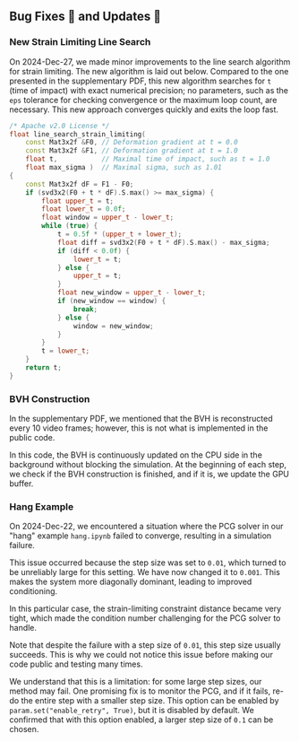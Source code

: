 ## Bug Fixes 🐞 and Updates 🔄

### New Strain Limiting Line Search

On 2024-Dec-27, we made minor improvements to the line search algorithm for strain limiting.
The new algorithm is laid out below.
Compared to the one presented in the supplementary PDF, this new algorithm searches for `t` (time of impact) with exact numerical precision; no parameters, such as the `eps` tolerance for checking convergence or the maximum loop count, are necessary.
This new approach converges quickly and exits the loop fast.

```c++
/* Apache v2.0 License */
float line_search_strain_limiting(
    const Mat3x2f &F0, // Deformation gradient at t = 0.0
    const Mat3x2f &F1, // Deformation gradient at t = 1.0
    float t,           // Maximal time of impact, such as t = 1.0
    float max_sigma )  // Maximal sigma, such as 1.01
{
    const Mat3x2f dF = F1 - F0;
    if (svd3x2(F0 + t * dF).S.max() >= max_sigma) {
        float upper_t = t;
        float lower_t = 0.0f;
        float window = upper_t - lower_t;
        while (true) {
            t = 0.5f * (upper_t + lower_t);
            float diff = svd3x2(F0 + t * dF).S.max() - max_sigma;
            if (diff < 0.0f) {
                lower_t = t;
            } else {
                upper_t = t;
            }
            float new_window = upper_t - lower_t;
            if (new_window == window) {
                break;
            } else {
                window = new_window;
            }
        }
        t = lower_t;
    }
    return t;
}
```

### BVH Construction

In the supplementary PDF, we mentioned that the BVH is reconstructed every 10 video frames; however, this is not what is implemented in the public code.

In this code, the BVH is continuously updated on the CPU side in the background without blocking the simulation. At the beginning of each step, we check if the BVH construction is finished, and if it is, we update the GPU buffer.

### Hang Example

On 2024-Dec-22, we encountered a situation where the PCG solver in our "hang" example `hang.ipynb` failed to converge, resulting in a simulation failure.

This issue occurred because the step size was set to `0.01`, which turned to be unreliably large for this setting.
We have now changed it to `0.001`.
This makes the system more diagonally dominant, leading to improved conditioning.

In this particular case, the strain-limiting constraint distance became very tight, which made the condition number challenging for the PCG solver to handle.

Note that despite the failure with a step size of `0.01`, this step size usually succeeds.
This is why we could not notice this issue before making our code public and testing many times.

We understand that this is a limitation: for some large step sizes, our method may fail.
One promising fix is to monitor the PCG, and if it fails, re-do the entire step with a smaller step size.
This option can be enabled by `param.set("enable_retry", True)`, but it is disabled by default.
We confirmed that with this option enabled, a larger step size of `0.1` can be chosen.